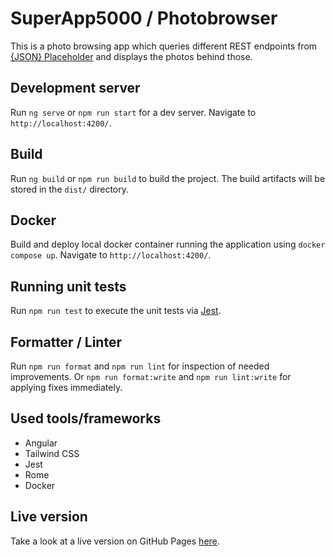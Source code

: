 # SuperApp5000 / Photobrowser

This is a photo browsing app which queries different REST endpoints from [{JSON} Placeholder](http://jsonplaceholder.typicode.com/) and displays the photos behind those.

## Development server

Run `ng serve` or `npm run start` for a dev server. Navigate to `http://localhost:4200/`.

## Build

Run `ng build` or `npm run build` to build the project. The build artifacts will be stored in the `dist/` directory.

## Docker

Build and deploy local docker container running the application using `docker compose up`. Navigate to `http://localhost:4200/`.

## Running unit tests

Run `npm run test` to execute the unit tests via [Jest](https://jestjs.io/).

## Formatter / Linter

Run `npm run format` and `npm run lint` for inspection of needed improvements. Or `npm run format:write` and `npm run lint:write` for applying fixes immediately.

## Used tools/frameworks

- Angular
- Tailwind CSS
- Jest
- Rome
- Docker

## Live version

Take a look at a live version on GitHub Pages [here](https://superfelix5000.github.io/superApp5000/).

